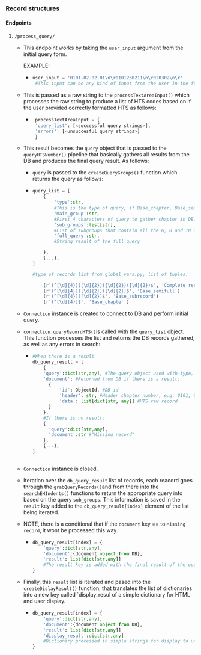 ### Record structures

#### Endpoints
1. `/process_query/`
   - This endpoint works by taking the `user_input` argument from the initial query form.
     
     EXAMPLE:
     - ```python
       user_input = '0101.02.02.01\n\r0101230211\n\r020302\n\r'
        #This input can be any kind of input from the user in the form of a string
   - This is passed as a raw string to the `processTextAreaInput()` which processes the raw string to produce a list of HTS codes based on if the user provided correctly formatted HTS as follows:
     - ```python
        processTextAreaInput = {
        'query_list': [<successful query strings>],
        'errors': [<unsuccesful query strings>]
        }
    - This result becomes the `query` object that is passed to the `queryHTSNumber()` pipeline that basically gathers all results from the DB and produces the final query result. As follows:
  
      - `query` is passed to the `createQueryGroups()` function which returns the query as follows:
      - ```python
        query_list = [
            {
                'type':str,    
                #This is the type of query, if Base_chapter, Base_semifull, etc, see note below.
                'main_group':str,  
                #First 4 characters of query to gather chapter in DB.
                'sub_groups':list[str],
                #List of subgroups that contain all the 6, 8 and 10 digit versions of the HTS code for querying the DB records.
                'full_query':str,
                #String result of the full query

            }, 
            {...},
        ]

        #type of records list from global_vars.py, list of tuples:
        
            (r'(^[\d]{4})([\d]{2})([\d]{2})([\d]{2})$', 'Complete_record')
            (r'(^[\d]{4})([\d]{2})([\d]{2})$', 'Base_semifull')
            (r'(^[\d]{4})([\d]{2})$', 'Base_subrecord') 
            (r'(^[\d]{4})$', 'Base_chapter')
    - `Connection` instance is created to connect to DB and perform initial query.
    - `connection.queryRecordHTS()`is called with the `query_list` object. This function processes the list and returns the DB records gathered, as well as any errors in search:
      
      - ```python
        #When there is a result
        db_query_result = [
            {
            'query':dict[str,any], #The query object used with type, main_group and sub_groups
            'document': #Returned from DB if there is a result: 
              {
                  'id': ObjectId, #DB id
                  'header': str, #Header chapter number, e.g: 0101, 0102, 0103, etc...
                  'data': list[dict[str, any]] #HTS raw record
              }
            },
            #If there is no result:
            {
              'query':dict[str,any],
              'document':str #"Missing record"
            },
            {...},
        ] 
    
    - `Connection` instance is closed.
    - Iteration over the `db_query_result` list of records, each reacord goes through the `grabQueryRecords()`and from there into the `searchEHIndents()` functions to return the appropriate query info based on the query `sub_groups`. This information is saved in the `result` key added to the `db_query_result[index]` element of the list being iterated.
    - NOTE, there is a conditional that if the `document` key == to `Missing record`, it wont be processed this way.
      
      - ```python
        db_query_result[index] = {
            'query':dict[str,any],
            'document':{document object from DB},
            'result': list[dict[str,any]]
            #The result key is added with the final result of the query being sorted and organized in a list of dictionaries
        } 
    - Finally, this `result` list is iterated and pased into the `createDislayResult()` function, that translates the list of dictionaries into a new key called `display_resul of a simple dictionary for HTML and user display.
      - ```python
        db_query_result[index] = {
            'query':dict[str,any],
            'document':{document object from DB},
            'result': list[dict[str,any]]
            'display_result':dict[str,any]
            #Dictionary processed in simple strings for display to user.
        } 
